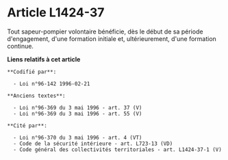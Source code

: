 # Article L1424-37

Tout sapeur-pompier volontaire bénéficie, dès le début de sa période d'engagement, d'une formation initiale et,
ultérieurement, d'une formation continue.

**Liens relatifs à cet article**

	**Codifié par**:

	  - Loi n°96-142 1996-02-21

	**Anciens textes**:

	  - Loi n°96-369 du 3 mai 1996 - art. 37 (V)
	  - Loi n°96-369 du 3 mai 1996 - art. 55 (V)

	**Cité par**:

	  - Loi n°96-370 du 3 mai 1996 - art. 4 (VT)
	  - Code de la sécurité intérieure - art. L723-13 (VD)
	  - Code général des collectivités territoriales - art. L1424-37-1 (V)
